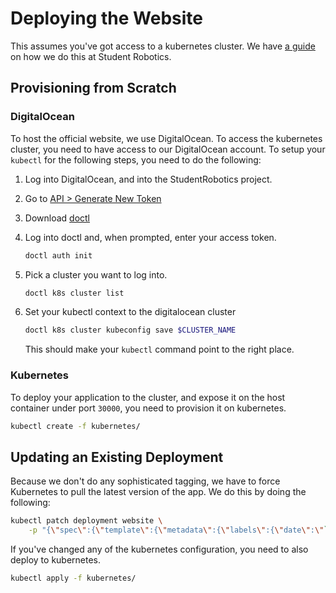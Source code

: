 # Deploying the Website

This assumes you've got access to a kubernetes cluster. We have [a guide][guide]
on how we do this at Student Robotics.

## Provisioning from Scratch

### DigitalOcean

To host the official website, we use DigitalOcean. To access the kubernetes cluster,
you need to have access to our DigitalOcean account. To setup your `kubectl` for the
following steps, you need to do the following:

1. Log into DigitalOcean, and into the StudentRobotics project.

2. Go to [API > Generate New Token][tokens]

3. Download [doctl][doctl]

4. Log into doctl and, when prompted, enter your access token.

   ```bash
   doctl auth init
   ```

5. Pick a cluster you want to log into.

   ```bash
   doctl k8s cluster list
   ```

5. Set your kubectl context to the digitalocean cluster

   ```bash
   doctl k8s cluster kubeconfig save $CLUSTER_NAME
   ```

   This should make your `kubectl` command point to the right place.

### Kubernetes

To deploy your application to the cluster, and expose it on the host
container under port `30000`, you need to provision it on kubernetes.

```bash
kubectl create -f kubernetes/
```

## Updating an Existing Deployment

Because we don't do any sophisticated tagging, we have to force Kubernetes to
pull the latest version of the app. We do this by doing the following:

```bash
kubectl patch deployment website \
    -p "{\"spec\":{\"template\":{\"metadata\":{\"labels\":{\"date\":\"`date +'%s'`\"}}}}}"
```

If you've changed any of the kubernetes configuration, you need to also deploy
to kubernetes.

```bash
kubectl apply -f kubernetes/
```

[tokens]: https://cloud.digitalocean.com/account/api/tokens
[doctl]: https://github.com/digitalocean/doctl
[guide]: https://github.com/srobo/infrastructure#interacting-with-kubernetes
